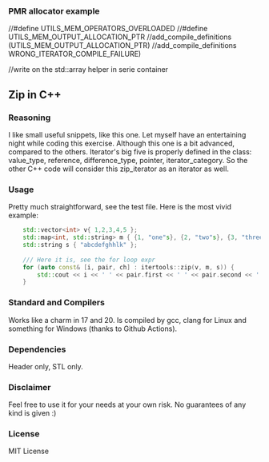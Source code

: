 ### PMR allocator example


//#define UTILS_MEM_OPERATORS_OVERLOADED
//#define UTILS_MEM_OUTPUT_ALLOCATION_PTR
//add_compile_definitions (UTILS_MEM_OUTPUT_ALLOCATION_PTR)
//add_compile_definitions WRONG_ITERATOR_COMPILE_FAILURE)

//write on the std::array helper in serie container 


## Zip in C++
### Reasoning
I like small useful snippets, like this one. Let myself have an entertaining night while coding this exercise.
Although this one is a bit advanced, compared to the others. Iterator's big five is properly defined in the class: value_type, reference, difference_type, pointer, iterator_category. So the other C++ code will consider this zip_iterator as an iterator as well.

### Usage
Pretty much straightforward, see the test file. Here is the most vivid example:
```c++
	std::vector<int> v{ 1,2,3,4,5 };
	std::map<int, std::string> m { {1, "one"s}, {2, "two"s}, {3, "three"s}, };
	std::string s { "abcdefghhlk" };
	
	/// Here it is, see the for loop expr
	for (auto const& [i, pair, ch] : itertools::zip(v, m, s)) {
		std::cout << i << ' ' << pair.first << ' ' << pair.second << ' ' << ch << '\n';
	}
```


### Standard and Compilers
Works like a charm in 17 and 20.
Is compiled by gcc, clang for Linux and something for Windows (thanks to Github Actions).

### Dependencies
Header only, STL only.

### Disclaimer
Feel free to use it for your needs at your own risk. No guarantees of any kind is given :)

### License
MIT License